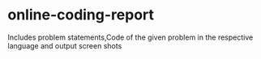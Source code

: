 # online-coding-report
Includes problem statements,Code of the given problem in the respective language and output screen shots
